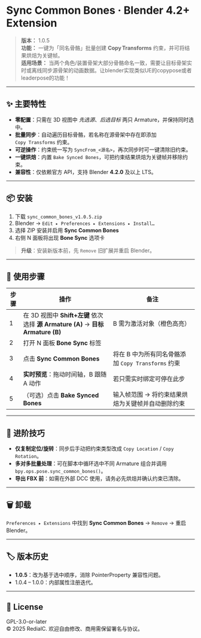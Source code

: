 # Sync Common Bones · Blender 4.2+ Extension

> **版本：** 1.0.5  
> **功能：** 一键为「同名骨骼」批量创建 **Copy Transforms** 约束，并可将结果烘焙为关键帧。  
> **适用场景：** 当两个角色/装置骨架大部分骨骼命名一致，需要让目标骨架实时或离线同步源骨架的动画数据。让blender实现类似UE的copypose或者leaderpose的功能！

---

## ✨ 主要特性
- **零配置**：只需在 3D 视图中 _先选源_、_后选目标_ 两只 Armature，并保持同时选中。  
- **批量同步**：自动遍历目标骨骼，若名称在源骨架中存在即添加 `Copy Transforms` 约束。  
- **可逆操作**：约束统一写为 `SyncFrom_<源名>`，再次同步时可一键清除旧约束。  
- **一键烘焙**：内置 `Bake Synced Bones`，可把约束结果烘焙为关键帧并移除约束。  
- **兼容性**：仅依赖官方 API，支持 Blender **4.2.0** 及以上 LTS。

---

## 📦 安装

1. 下载 `sync_common_bones_v1.0.5.zip`  
2. Blender → `Edit ▸ Preferences ▸ Extensions ▸ Install…`  
3. 选择 ZIP 安装并启用 **Sync Common Bones**  
4. 右侧 N 面板将出现 **Bone Sync** 选项卡

> **升级**：安装新版本前，先 `Remove` 旧扩展并重启 Blender。

---

## 🚀 使用步骤

| 步骤 | 操作 | 备注 |
|------|------|------|
| 1 | 在 3D 视图中 **Shift+左键** 依次选择 **源 Armature (A)** → **目标 Armature (B)** | B 需为激活对象（橙色高亮） |
| 2 | 打开 N 面板 **Bone Sync** 标签 | |
| 3 | 点击 **Sync Common Bones** | 将在 B 中为所有同名骨骼添加 `Copy Transforms` 约束 |
| 4 | **实时预览**：拖动时间轴，B 跟随 A 动作 | 若只需实时绑定可停在此步 |
| 5 | （可选）点击 **Bake Synced Bones** | 输入帧范围 → 将约束结果烘焙为关键帧并自动删除约束 |

---

## 🧩 进阶技巧
- **仅复制定位/旋转**：同步后手动把约束类型改成 `Copy Location` / `Copy Rotation`。  
- **多对多批量处理**：可在脚本中循环选中不同 Armature 组合并调用 `bpy.ops.pose.sync_common_bones()`。  
- **导出 FBX 前**：如需在外部 DCC 使用，请务必先烘焙并确认约束已清除。

---

## 🗑️ 卸载
`Preferences ▸ Extensions` 中找到 **Sync Common Bones** → `Remove` → 重启 Blender。

---

## 🏷 版本历史
- **1.0.5**：改为基于选中顺序，消除 PointerProperty 兼容性问题。  
- 1.0.4 – 1.0.0：内部属性注册迭代。

---

## 📄 License
GPL-3.0-or-later  
© 2025 RedialC. 欢迎自由修改、商用需保留署名与协议。
